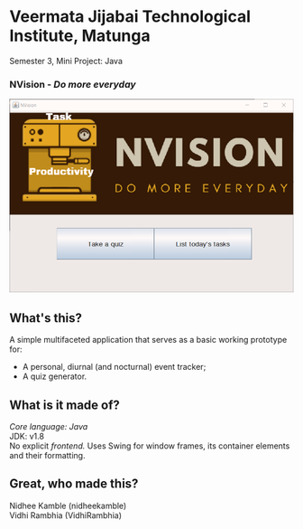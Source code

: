 # Veermata Jijabai Technological Institute, Matunga
Semester 3, Mini Project: Java
### NVision - *Do more everyday*
![Image here](https://github.com/VidhiRambhia/JAVA_project/blob/master/Final_Project/src/firstpage.PNG)

What's this?
------------

A simple multifaceted application that serves as a basic working prototype for:

* A personal, diurnal (and nocturnal) event tracker;
* A quiz generator.

What is it made of?
--------------------

*Core language: Java* <br>
JDK: v1.8 <br>
No explicit *frontend.* Uses Swing for window frames, its container elements and their formatting.

Great, who made this?
---------------------

Nidhee Kamble (nidheekamble) <br>
Vidhi Rambhia (VidhiRambhia)



